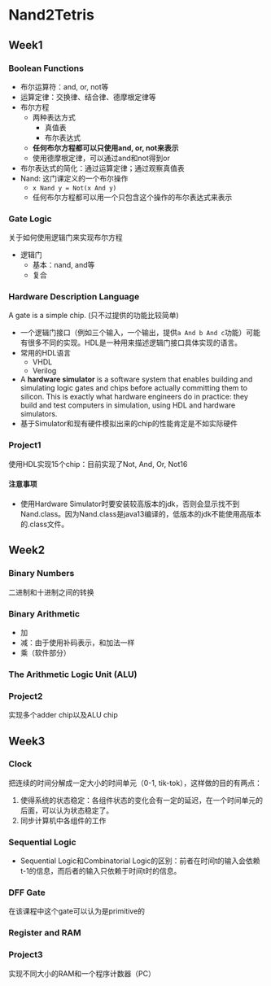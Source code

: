 # Nand2Tetris

## Week1
### Boolean Functions
* 布尔运算符：and, or, not等
* 运算定律：交换律、结合律、德摩根定律等
* 布尔方程
    * 两种表达方式
        * 真值表
        * 布尔表达式
    * **任何布尔方程都可以只使用and, or, not来表示**
    * 使用德摩根定律，可以通过and和not得到or
* 布尔表达式的简化：通过运算定律；通过观察真值表
* Nand: 这门课定义的一个布尔操作
    * ```x Nand y = Not(x And y)```
    * 任何布尔方程都可以用一个只包含这个操作的布尔表达式来表示


### Gate Logic
关于如何使用逻辑门来实现布尔方程
* 逻辑门
    * 基本：nand, and等
    * 复合

### Hardware Description Language
A gate is a simple chip. (只不过提供的功能比较简单)
* 一个逻辑门接口（例如三个输入，一个输出，提供```a And b And c```功能）可能有很多不同的实现。HDL是一种用来描述逻辑门接口具体实现的语言。
* 常用的HDL语言
    * VHDL
    * Verilog
* A **hardware simulator** is a software system that enables building and simulating logic gates and chips before actually committing them to silicon. This is exactly what hardware engineers do in practice: they build and test computers in simulation, using HDL and hardware simulators.
* 基于Simulator和现有硬件模拟出来的chip的性能肯定是不如实际硬件

### Project1
使用HDL实现15个chip：目前实现了Not, And, Or, Not16
#### 注意事项
* 使用Hardware Simulator时要安装较高版本的jdk，否则会显示找不到Nand.class。因为Nand.class是java13编译的，低版本的jdk不能使用高版本的.class文件。

## Week2
### Binary Numbers
二进制和十进制之间的转换
### Binary Arithmetic
* 加
* 减：由于使用补码表示，和加法一样
* 乘（软件部分）

### The Arithmetic Logic Unit (ALU)

### Project2
实现多个adder chip以及ALU chip

## Week3
### Clock
把连续的时间分解成一定大小的时间单元（0-1, tik-tok），这样做的目的有两点：
1. 使得系统的状态稳定：各组件状态的变化会有一定的延迟，在一个时间单元的后面，可以认为状态稳定了。
2. 同步计算机中各组件的工作

### Sequential Logic
* Sequential Logic和Combinatorial Logic的区别：前者在时间t的输入会依赖t-1的信息，而后者的输入只依赖于时间t时的信息。

### DFF Gate
在该课程中这个gate可以认为是primitive的

### Register and RAM

### Project3
实现不同大小的RAM和一个程序计数器（PC）
